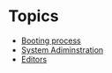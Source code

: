 # Topics

- [Booting process](./booting/readme.md)
- [System Adiminstration](./system-administration/readme.md)
- [Editors](./editors/readme.md)

